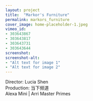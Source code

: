 ```yaml
---
layout: project
title:  "Markor's Furniture"
permalink: markors_furniture
cover_image: home-placeholder-1.jpeg
vimeo_id:
- 303643867
- 303643817
- 303643731
- 303643644
screenshot:
screenshot-alt:
- "Alt text for image 1"
- "Alt text for image 2"
---
```


Director: Lucia Shen
<br>Production: 当下频道
<br>Alexa Mini | Arri Master Primes